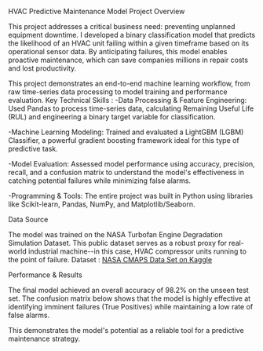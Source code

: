 HVAC Predictive Maintenance Model
Project Overview

This project addresses a critical business need: preventing unplanned equipment downtime. I developed a binary classification model that predicts the likelihood of an HVAC unit failing within a given timeframe based on its operational sensor data. By anticipating failures, this model enables proactive maintenance, which can save companies millions in repair costs and lost productivity.

This project demonstrates an end-to-end machine learning workflow, from raw time-series data processing to model training and performance evaluation.
Key Technical Skills :
-Data Processing & Feature Engineering: Used Pandas to process time-series data, calculating Remaining Useful Life (RUL) and engineering a binary target variable for classification.

-Machine Learning Modeling: Trained and evaluated a LightGBM (LGBM) Classifier, a powerful gradient boosting framework ideal for this type of predictive task.

-Model Evaluation: Assessed model performance using accuracy, precision, recall, and a confusion matrix to understand the model's effectiveness in catching potential failures while minimizing false alarms.

-Programming & Tools: The entire project was built in Python using libraries like Scikit-learn, Pandas, NumPy, and Matplotlib/Seaborn.

    
Data Source

The model was trained on the NASA Turbofan Engine Degradation Simulation Dataset. This public dataset serves as a robust proxy for real-world industrial machine--in this case, HVAC compressor units running to the point of failure.
Dataset : [NASA CMAPS Data Set on Kaggle](url)

Performance & Results

The final model achieved an overall accuracy of 98.2% on the unseen test set. The confusion matrix below shows that the model is highly effective at identifying imminent failures (True Positives) while maintaining a low rate of false alarms.

This demonstrates the model's potential as a reliable tool for a predictive maintenance strategy.
